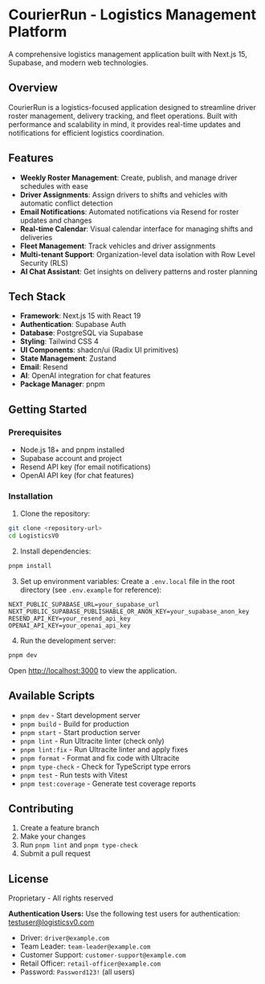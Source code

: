 # CourierRun - Logistics Management Platform

A comprehensive logistics management application built with Next.js 15, Supabase, and modern web technologies.

## Overview

CourierRun is a logistics-focused application designed to streamline driver roster management, delivery tracking, and fleet operations. Built with performance and scalability in mind, it provides real-time updates and notifications for efficient logistics coordination.

## Features

- **Weekly Roster Management**: Create, publish, and manage driver schedules with ease
- **Driver Assignments**: Assign drivers to shifts and vehicles with automatic conflict detection
- **Email Notifications**: Automated notifications via Resend for roster updates and changes
- **Real-time Calendar**: Visual calendar interface for managing shifts and deliveries
- **Fleet Management**: Track vehicles and driver assignments
- **Multi-tenant Support**: Organization-level data isolation with Row Level Security (RLS)
- **AI Chat Assistant**: Get insights on delivery patterns and roster planning

## Tech Stack

- **Framework**: Next.js 15 with React 19
- **Authentication**: Supabase Auth
- **Database**: PostgreSQL via Supabase
- **Styling**: Tailwind CSS 4
- **UI Components**: shadcn/ui (Radix UI primitives)
- **State Management**: Zustand
- **Email**: Resend
- **AI**: OpenAI integration for chat features
- **Package Manager**: pnpm

## Getting Started

### Prerequisites

- Node.js 18+ and pnpm installed
- Supabase account and project
- Resend API key (for email notifications)
- OpenAI API key (for chat features)

### Installation

1. Clone the repository:

```bash
git clone <repository-url>
cd LogisticsV0
```

2. Install dependencies:

```bash
pnpm install
```

3. Set up environment variables:
   Create a `.env.local` file in the root directory (see `.env.example` for reference):

```env
NEXT_PUBLIC_SUPABASE_URL=your_supabase_url
NEXT_PUBLIC_SUPABASE_PUBLISHABLE_OR_ANON_KEY=your_supabase_anon_key
RESEND_API_KEY=your_resend_api_key
OPENAI_API_KEY=your_openai_api_key
```

4. Run the development server:

```bash
pnpm dev
```

Open [http://localhost:3000](http://localhost:3000) to view the application.

## Available Scripts

- `pnpm dev` - Start development server
- `pnpm build` - Build for production
- `pnpm start` - Start production server
- `pnpm lint` - Run Ultracite linter (check only)
- `pnpm lint:fix` - Run Ultracite linter and apply fixes
- `pnpm format` - Format and fix code with Ultracite
- `pnpm type-check` - Check for TypeScript type errors
- `pnpm test` - Run tests with Vitest
- `pnpm test:coverage` - Generate test coverage reports

## Contributing

1. Create a feature branch
2. Make your changes
3. Run `pnpm lint` and `pnpm type-check`
4. Submit a pull request

## License

Proprietary - All rights reserved

**Authentication Users:** Use the following test users for authentication:
testuser@logisticsv0.com

- Driver: `driver@example.com`
- Team Leader: `team-leader@example.com`
- Customer Support: `customer-support@example.com`
- Retail Officer: `retail-officer@example.com`
- Password: `Password123!` (all users)
